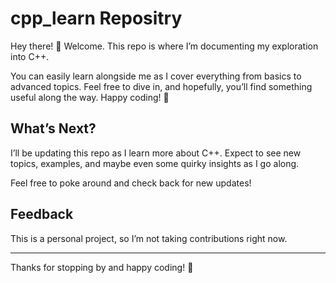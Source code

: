 # cpp_learn Repositry

Hey there! 🎉 Welcome. This repo is where I’m documenting my exploration into C++.

You can easily learn alongside me as I cover everything from basics to advanced topics. Feel free to dive in, and hopefully, you’ll find something useful along the way. Happy coding! 🚀

## What’s Next?

I’ll be updating this repo as I learn more about C++. Expect to see new topics, examples, and maybe even some quirky insights as I go along.

Feel free to poke around and check back for new updates!

## Feedback

This is a personal project, so I’m not taking contributions right now. 

---

Thanks for stopping by and happy coding! 🚀

